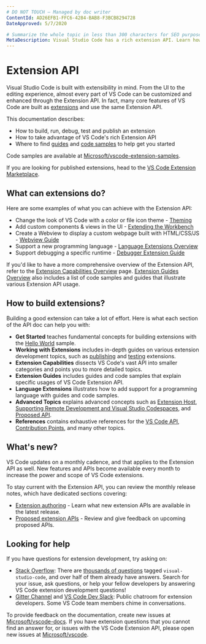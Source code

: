 ```yaml
---
# DO NOT TOUCH — Managed by doc writer
ContentId: AD26EFB1-FFC6-4284-BAB8-F3BCB8294728
DateApproved: 5/7/2020

# Summarize the whole topic in less than 300 characters for SEO purpose
MetaDescription: Visual Studio Code has a rich extension API. Learn how to create your own extensions for VS Code.
---
```


# Extension API

Visual Studio Code is built with extensibility in mind. From the UI to the editing experience, almost every part of VS Code can be customized and enhanced through the Extension API. In fact, many core features of VS Code are built as [extensions](https://github.com/Microsoft/vscode/tree/master/extensions) and use the same Extension API.

This documentation describes:

- How to build, run, debug, test and publish an extension
- How to take advantage of VS Code's rich Extension API
- Where to find [guides](https://code.visualstudio.com/api/extension-guides/overview) and [code samples](https://github.com/Microsoft/vscode-extension-samples) to help get you started

Code samples are available at [Microsoft/vscode-extension-samples](https://github.com/Microsoft/vscode-extension-samples).

If you are looking for published extensions, head to the [VS Code Extension Marketplace](https://marketplace.visualstudio.com/vscode).

## What can extensions do?

Here are some examples of what you can achieve with the Extension API:

- Change the look of VS Code with a color or file icon theme - [Theming](/api/extension-capabilities/theming)
- Add custom components & views in the UI - [Extending the Workbench](/api/extension-capabilities/extending-workbench)
- Create a Webview to display a custom webpage built with HTML/CSS/JS - [Webview Guide](/api/extension-guides/webview)
- Support a new programming language - [Language Extensions Overview](/api/language-extensions/overview)
- Support debugging a specific runtime - [Debugger Extension Guide](/api/extension-guides/debugger-extension)

If you'd like to have a more comprehensive overview of the Extension API, refer to the [Extension Capabilities Overview](/api/extension-capabilities/overview) page. [Extension Guides Overview](/api/extension-guides/overview) also includes a list of code samples and guides that illustrate various Extension API usage.

## How to build extensions?

Building a good extension can take a lot of effort. Here is what each section of the API doc can help you with:

- **Get Started** teaches fundamental concepts for building extensions with the [Hello World](https://github.com/Microsoft/vscode-extension-samples/tree/master/helloworld-sample) sample.
- **Working with Extensions** includes in-depth guides on various extension development topics, such as [publishing](/api/working-with-extensions/publishing-extension) and [testing](/api/working-with-extensions/testing-extension) extensions.
- **Extension Capabilities** dissects VS Code's vast API into smaller categories and points you to more detailed topics.
- **Extension Guides** includes guides and code samples that explain specific usages of VS Code Extension API.
- **Language Extensions** illustrates how to add support for a programming language with guides and code samples.
- **Advanced Topics** explains advanced concepts such as [Extension Host](/api/advanced-topics/extension-host), [Supporting Remote Development and Visual Studio Codespaces](/api/advanced-topics/remote-extensions), and [Proposed API](/api/advanced-topics/using-proposed-api).
- **References** contains exhaustive references for the [VS Code API](/api/references/vscode-api), [Contribution Points](/api/references/contribution-points), and many other topics.

## What's new?

VS Code updates on a monthly cadence, and that applies to the Extension API as well. New features and APIs become available every month to increase the power and scope of VS Code extensions.

To stay current with the Extension API, you can review the monthly release notes, which have dedicated sections covering:

* [Extension authoring](https://code.visualstudio.com/updates#_extension-authoring) - Learn what new extension APIs are available in the latest release.
* [Proposed extension APIs](https://code.visualstudio.com/updates#_proposed-extension-apis) - Review and give feedback on upcoming proposed APIs.

## Looking for help

If you have questions for extension development, try asking on:

- [Stack Overflow](https://stackoverflow.com/questions/tagged/visual-studio-code): There are [thousands of questions](https://stackoverflow.com/questions/tagged/visual-studio-code) tagged `visual-studio-code`, and over half of them already have answers. Search for your issue, ask questions, or help your fellow developers by answering VS Code extension development questions!
- [Gitter Channel](https://gitter.im/Microsoft/vscode) and [VS Code Dev Slack](https://aka.ms/vscode-dev-community): Public chatroom for extension developers. Some VS Code team members chime in conversations.

To provide feedback on the documentation, create new issues at [Microsoft/vscode-docs](https://github.com/Microsoft/vscode-docs/issues).
If you have extension questions that you cannot find an answer for, or issues with the VS Code Extension API, please open new issues at [Microsoft/vscode](https://github.com/Microsoft/vscode/issues).
